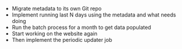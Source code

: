 - Migrate metadata to its own Git repo
- Implement running last N days using the metadata and what needs doing
- Run the batch process for a month to get data populated
- Start working on the website again
- Then implement the periodic updater job